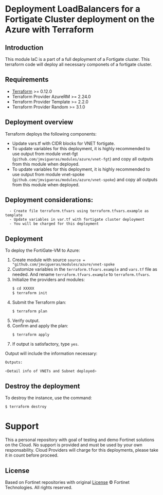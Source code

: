 # Deployment LoadBalancers for a Fortigate Cluster deployment on the Azure with Terraform
## Introduction

This module IaC is a part of a full deployment of a Fortigate cluster. This terraform code will deploy all necessary componets of a fortigate cluster.

## Requirements
* [Terraform](https://learn.hashicorp.com/terraform/getting-started/install.html) >= 0.12.0
* Terraform Provider AzureRM >= 2.24.0
* Terraform Provider Template >= 2.2.0
* Terraform Provider Random >= 3.1.0


## Deployment overview
Terraform deploys the following components:
   - Update vars.tf with CIDR blocks for VNET fortigate. 
   - To update variables for this deployment, it is highly recommended to use output from module vnet-fgt (`github.com/jmvigueras/modules/azure/vnet-fgt`) and copy all outputs from this module when deployed.
   - To update variables for this deployment, it is highly recommended to use output from module vnet-spoke (`github.com/jmvigueras/modules/azure/vnet-spoke`) and copy all outputs from this module when deployed.

## Deployment considerations:
      - Create file terraform.tfvars using terraform.tfvars.example as template 
      - Update variables in var.tf with fortigate cluster deployment
      - You will be charged for this deployment

## Deployment
To deploy the FortiGate-VM to Azure:
1. Create module with source `source = "github.com/jmvigueras/modules/azure/vnet-spoke`
2. Customize variables in the `terraform.tfvars.example` and `vars.tf` file as needed.  And rename `terraform.tfvars.example` to `terraform.tfvars`.
3. Initialize the providers and modules:
   ```sh
   $ cd XXXXX
   $ terraform init
    ```
4. Submit the Terraform plan:
   ```sh
   $ terraform plan
   ```
5. Verify output.
6. Confirm and apply the plan:
   ```sh
   $ terraform apply
   ```
7. If output is satisfactory, type `yes`.

Output will include the information necessary:
```sh
Outputs:

<Detail info of VNETs and Subnet deployed>
```

## Destroy the deployment
To destroy the instance, use the command:
```sh
$ terraform destroy
```

# Support
This a personal repository with goal of testing and demo Fortinet solutions on the Cloud. No support is provided and must be used by your own responsability. Cloud Providers will charge for this deployments, please take it in count before proceed.

## License
Based on Fortinet repositories with original [License](https://github.com/fortinet/fortigate-terraform-deploy/blob/master/LICENSE) © Fortinet Technologies. All rights reserved.

